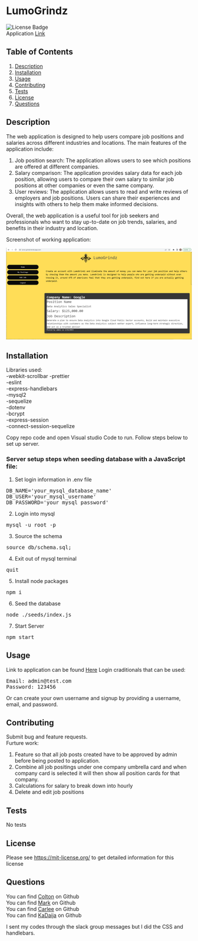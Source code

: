 # LumoGrindz
![License Badge](https://shields.io/badge/license-MIT-yellow)  
Application [Link](https://lumo-grindz.herokuapp.com/)
## Table of Contents
1. [Description](#description)
2. [Installation](#installation)
3. [Usage](#usage)
4. [Contributing](#contributing)
5. [Tests](#tests)
6. [License](#license)
7. [Questions](#questions)

## Description
The web application is designed to help users compare job positions and salaries across different industries and locations. The main features of the application include:
<br>
1. Job position search: The application allows users to see which positions are offered at different companies. 
2. Salary comparison: The application provides salary data for each job position, allowing users to compare their own salary to similar job positions at other companies or even the same company. 
3. User reviews: The application allows users to read and write reviews of employers and job positions. Users can share their experiences and insights with others to help them make informed decisions.    
  
Overall, the web application is a useful tool for job seekers and professionals who want to stay up-to-date on job trends, salaries, and benefits in their industry and location.  
  
Screenshot of working application:  
  
![screenshot of working app](https://github.com/ColtonWilson/LumoGrindz/blob/main/public/images/Screenshot%202023-02-15%20180105.png)

## Installation
Libraries used:  
-webkit-scrollbar
-prettier  
-eslint  
-express-handlebars  
-mysql2  
-sequelize  
-dotenv  
-bcrypt  
-express-session  
-connect-session-sequelize  
  
Copy repo code and open Visual studio Code to run. Follow steps below to set up server. 
  
### Server setup steps when seeding database with a JavaScript file:

1. Set login information in .env file
<pre>
DB_NAME='your_mysql_database_name'
DB_USER='your_mysql_username'
DB_PASSWORD='your_mysql_password' 
</pre>

2. Login into mysql
<pre>
mysql -u root -p
</pre>

3. Source the schema
<pre>
source db/schema.sql;
</pre>

4. Exit out of mysql terminal
<pre>
quit
</pre>

5. Install node packages
<pre>
npm i
</pre>

6. Seed the database
<pre>
node ./seeds/index.js
</pre>

7. Start Server
<pre>
npm start
</pre>

## Usage
Link to application can be found [Here](https://lumo-grindz.herokuapp.com/)
Login craditionals that can be used:
<pre>
Email: admin@test.com
Password: 123456
</pre>
Or can create your own username and signup by providing a username, email, and password.
## Contributing
Submit bug and feature requests.
<br>
Furture work: 
1. Feature so that all job posts created have to be approved by admin before being posted to application.
2. Combine all job positings under one company umbrella card and when company card is selected it will then show all position cards for that company. 
3. Calculations for salary to break down into hourly
4. Delete and edit job positions
## Tests
No tests
## License
Please see https://mit-license.org/ to get detailed information for this license

## Questions
You can find [Colton](https://github.com/ColtonWilson) on Github
<br>
You can find [Mark](https://github.com/Marcosauras) on Github
<br>
You can find [Carlee](https://github.com/CarleeMarie) on Github
<br>
You can find [KaDaija](https://github.com/Kkadaija25) on Github


I sent my codes through the slack group messages but I did the CSS and handlebars.



